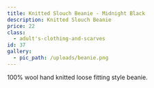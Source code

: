 ```yaml
---
title: Knitted Slouch Beanie - Midnight Black
description: Knitted Slouch Beanie
price: 22
class:
  - adult's-clothing-and-scarves
id: 37
gallery:
  - pic_path: /uploads/beanie.png
---
```



100% wool hand knitted loose fitting style beanie.